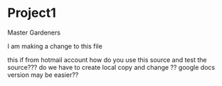 # Project1
Master Gardeners

I am making a change to this file

this if from hotmail account how do you use this source and test the source??? do we have to create local copy and change ??
google docs version may be easier??
